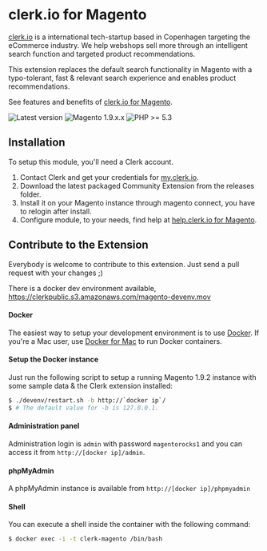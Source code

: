 clerk.io for Magento
====================

[clerk.io](http://www.clerk.io) is a international tech-startup based in
Copenhagen targeting the eCommerce industry. We help webshops sell more
through an intelligent search function and targeted product recommendations.

This extension replaces the default search functionality in Magento with
a typo-tolerant, fast & relevant search experience and enables product
recommendations.

See features and benefits of [clerk.io for
Magento](https://help.clerk.io/using-clerk-io-on-magento-1/getting-started/getting-started-on-magento-1).

![Latest version](https://img.shields.io/badge/latest-1.2.3-green.svg)
![Magento 1.9.x.x](https://img.shields.io/badge/magento-1.9-blue.svg)
![PHP >= 5.3](https://img.shields.io/badge/php-%3E=5.3-green.svg)


Installation
--------------
To setup this module, you'll need a Clerk account.

  1. Contact Clerk and get your credentials for
     [my.clerk.io](http://my.clerk.io).
  2. Download the latest packaged Community Extension from the releases
     folder.
  3. Install it on your Magento instance through magento connect, you have to
     relogin after install.
  4. Configure module, to your needs, find help at [help.clerk.io for
     Magento](https://help.clerk.io/using-clerk-io-on-magento-1/getting-started/getting-started-on-magento-1).


Contribute to the Extension
---------------------------
Everybody is welcome to contribute to this extension. Just send a pull request with your changes ;)

There is a docker dev environment available, 
https://clerkpublic.s3.amazonaws.com/magento-devenv.mov

#### Docker

The easiest way to setup your development environment is to use [Docker](https://www.docker.com/). If you're a Mac user, use [Docker for Mac](https://docs.docker.com/engine/installation/mac/) to run Docker containers.

#### Setup the Docker instance

Just run the following script to setup a running Magento 1.9.2 instance with some sample data & the Clerk extension installed:

```sh
$ ./devenv/restart.sh -b http://`docker ip`/
$ # The default value for -b is 127.0.0.1.
```

#### Administration panel

Administration login is `admin` with password `magentorocks1` and you can access it from `http://[docker ip]/admin`.

#### phpMyAdmin

A phpMyAdmin instance is available from `http://[docker ip]/phpmyadmin`

#### Shell

You can execute a shell inside the container with the following command:

```sh
$ docker exec -i -t clerk-magento /bin/bash
```
